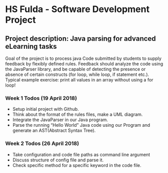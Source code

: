 # HS Fulda - Software Development Project

## Project description: Java parsing for advanced eLearning tasks

Goal of the project is to process java Code submitted by students to supply feedback by flexibly defined rules. Feedback should analyze the code using the JavaParser library, and be capable of detecting the presence or absence of certain constructs (for loop, while loop, if statement etc.). Typical example exercise: print all values in an array without using a for loop!

### Week 1 Todos (19 April 2018) 

- Setup initial project with Github.
- Think about the format of the rules files, make a UML diagram.
- Integrate the JavaParser in our Java program.
- Parse the running “Hello World” Java code using our Program and generate an AST(Abstract Syntax Tree).

### Week 2 Todos (26 April 2018) 

- Take configuration and code file paths as command line argument
- Discuss structure of config file and parse it.
- Check specific method for a specific keyword in the code file.
